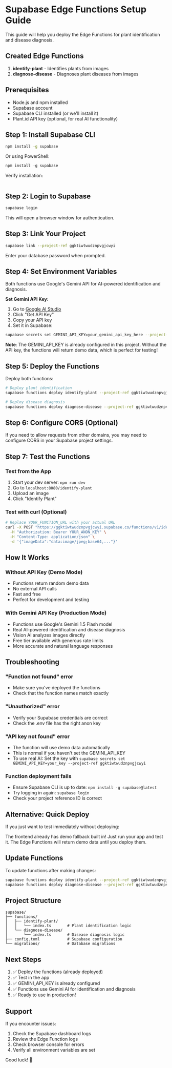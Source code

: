 # Supabase Edge Functions Setup Guide

This guide will help you deploy the Edge Functions for plant identification and disease diagnosis.

## Created Edge Functions

1. **identify-plant** - Identifies plants from images
2. **diagnose-disease** - Diagnoses plant diseases from images

## Prerequisites

- Node.js and npm installed
- Supabase account
- Supabase CLI installed (or we'll install it)
- Plant.id API key (optional, for real AI functionality)

## Step 1: Install Supabase CLI

```bash
npm install -g supabase
```

Or using PowerShell:
```powershell
npm install -g supabase
```

Verify installation:
```bash

```

## Step 2: Login to Supabase

```bash
supabase login
```

This will open a browser window for authentication.

## Step 3: Link Your Project

```bash
supabase link --project-ref ggktiwtwudznpvgjcwyi
```

Enter your database password when prompted.

## Step 4: Set Environment Variables

Both functions use Google's Gemini API for AI-powered identification and diagnosis.

**Set Gemini API Key:**

1. Go to [Google AI Studio](https://makersuite.google.com/app/apikey)
2. Click "Get API Key"
3. Copy your API key
4. Set it in Supabase:

```bash
supabase secrets set GEMINI_API_KEY=your_gemini_api_key_here --project-ref ggktiwtwudznpvgjcwyi
```

**Note**: The GEMINI_API_KEY is already configured in this project. Without the API key, the functions will return demo data, which is perfect for testing!

## Step 5: Deploy the Functions

Deploy both functions:

```bash
# Deploy plant identification
supabase functions deploy identify-plant --project-ref ggktiwtwudznpvgjcwyi

# Deploy disease diagnosis
supabase functions deploy diagnose-disease --project-ref ggktiwtwudznpvgjcwyi
```

## Step 6: Configure CORS (Optional)

If you need to allow requests from other domains, you may need to configure CORS in your Supabase project settings.

## Step 7: Test the Functions

### Test from the App
1. Start your dev server: `npm run dev`
2. Go to `localhost:8080/identify-plant`
3. Upload an image
4. Click "Identify Plant"

### Test with curl (Optional)

```bash
# Replace YOUR_FUNCTION_URL with your actual URL
curl -X POST "https://ggktiwtwudznpvgjcwyi.supabase.co/functions/v1/identify-plant" \
  -H "Authorization: Bearer YOUR_ANON_KEY" \
  -H "Content-Type: application/json" \
  -d '{"imageData":"data:image/jpeg;base64,..."}'
```

## How It Works

### Without API Key (Demo Mode)
- Functions return random demo data
- No external API calls
- Fast and free
- Perfect for development and testing

### With Gemini API Key (Production Mode)
- Functions use Google's Gemini 1.5 Flash model
- Real AI-powered identification and disease diagnosis
- Vision AI analyzes images directly
- Free tier available with generous rate limits
- More accurate and natural language responses

## Troubleshooting

### "Function not found" error
- Make sure you've deployed the functions
- Check that the function names match exactly

### "Unauthorized" error
- Verify your Supabase credentials are correct
- Check the .env file has the right anon key

### "API key not found" error
- The function will use demo data automatically
- This is normal if you haven't set the GEMINI_API_KEY
- To use real AI: Set the key with `supabase secrets set GEMINI_API_KEY=your_key --project-ref ggktiwtwudznpvgjcwyi`

### Function deployment fails
- Ensure Supabase CLI is up to date: `npm install -g supabase@latest`
- Try logging in again: `supabase login`
- Check your project reference ID is correct

## Alternative: Quick Deploy

If you just want to test immediately without deploying:

The frontend already has demo fallback built in! Just run your app and test it. The Edge Functions will return demo data until you deploy them.

## Update Functions

To update functions after making changes:

```bash
supabase functions deploy identify-plant --project-ref ggktiwtwudznpvgjcwyi
supabase functions deploy diagnose-disease --project-ref ggktiwtwudznpvgjcwyi
```

## Project Structure

```
supabase/
├── functions/
│   ├── identify-plant/
│   │   └── index.ts       # Plant identification logic
│   └── diagnose-disease/
│       └── index.ts       # Disease diagnosis logic
├── config.toml            # Supabase configuration
└── migrations/            # Database migrations
```

## Next Steps

1. ✅ Deploy the functions (already deployed)
2. ✅ Test in the app
3. ✅ GEMINI_API_KEY is already configured
4. ✅ Functions use Gemini AI for identification and diagnosis
5. ✅ Ready to use in production!

## Support

If you encounter issues:
1. Check the Supabase dashboard logs
2. Review the Edge Function logs
3. Check browser console for errors
4. Verify all environment variables are set

Good luck! 🚀

